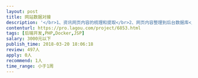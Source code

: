 ```yaml
---                
layout: post       
title: 网站数据对接           
description: '</br>1、资讯网页内容的梳理和提取</br>2、网页内容整理到后台数据库</br>3、网页内容实时可以获取</br>4、数据库在我方服务器上</br>'     
contenturl: https://pro.lagou.com/project/6853.html      
tags: [后端开发,PHP,Docker,JSP]            
salary: 3000元以下          
publish_time: 2018-03-20 18:06:18         
review: 497人                   
apply: 0人                   
recommend: 1人                   
time_range: 小于1周              
---                 
```

